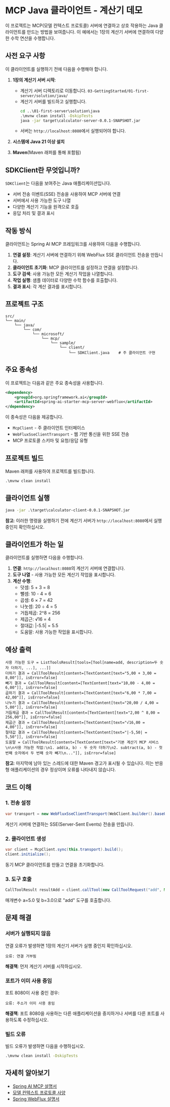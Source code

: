 # MCP Java 클라이언트 - 계산기 데모

이 프로젝트는 MCP(모델 컨텍스트 프로토콜) 서버에 연결하고 상호 작용하는 Java 클라이언트를 만드는 방법을 보여줍니다. 이 예에서는 1장의 계산기 서버에 연결하여 다양한 수학 연산을 수행합니다.

## 사전 요구 사항

이 클라이언트를 실행하기 전에 다음을 수행해야 합니다.

1. **1장의 계산기 서버 시작**:
   - 계산기 서버 디렉토리로 이동합니다. `03-GettingStarted/01-first-server/solution/java/`
   - 계산기 서버를 빌드하고 실행합니다.
     ```cmd
     cd ..\01-first-server\solution\java
     .\mvnw clean install -DskipTests
     java -jar target\calculator-server-0.0.1-SNAPSHOT.jar
     ```
   - 서버는 `http://localhost:8080`에서 실행되어야 합니다.

2. **시스템에 Java 21 이상 설치**
3. **Maven**(Maven 래퍼를 통해 포함됨)

## SDKClient란 무엇입니까?

`SDKClient`는 다음을 보여주는 Java 애플리케이션입니다.
- 서버 전송 이벤트(SSE) 전송을 사용하여 MCP 서버에 연결
- 서버에서 사용 가능한 도구 나열
- 다양한 계산기 기능을 원격으로 호출
- 응답 처리 및 결과 표시

## 작동 방식

클라이언트는 Spring AI MCP 프레임워크를 사용하여 다음을 수행합니다.

1. **연결 설정**: 계산기 서버에 연결하기 위해 WebFlux SSE 클라이언트 전송을 만듭니다.
2. **클라이언트 초기화**: MCP 클라이언트를 설정하고 연결을 설정합니다.
3. **도구 검색**: 사용 가능한 모든 계산기 작업을 나열합니다.
4. **작업 실행**: 샘플 데이터로 다양한 수학 함수를 호출합니다.
5. **결과 표시**: 각 계산 결과를 표시합니다.

## 프로젝트 구조

```
src/
└── main/
    └── java/
        └── com/
            └── microsoft/
                └── mcp/
                    └── sample/
                        └── client/
                            └── SDKClient.java    # 주 클라이언트 구현
```

## 주요 종속성

이 프로젝트는 다음과 같은 주요 종속성을 사용합니다.

```xml
<dependency>
    <groupId>org.springframework.ai</groupId>
    <artifactId>spring-ai-starter-mcp-server-webflux</artifactId>
</dependency>
```

이 종속성은 다음을 제공합니다.
- `McpClient` - 주 클라이언트 인터페이스
- `WebFluxSseClientTransport` - 웹 기반 통신을 위한 SSE 전송
- MCP 프로토콜 스키마 및 요청/응답 유형

## 프로젝트 빌드

Maven 래퍼를 사용하여 프로젝트를 빌드합니다.

```cmd
.\mvnw clean install
```

## 클라이언트 실행

```cmd
java -jar .\target\calculator-client-0.0.1-SNAPSHOT.jar
```

**참고**: 이러한 명령을 실행하기 전에 계산기 서버가 `http://localhost:8080`에서 실행 중인지 확인하십시오.

## 클라이언트가 하는 일

클라이언트를 실행하면 다음을 수행합니다.

1. **연결**: `http://localhost:8080`의 계산기 서버에 연결합니다.
2. **도구 나열** - 사용 가능한 모든 계산기 작업을 표시합니다.
3. **계산 수행**:
   - 덧셈: 5 + 3 = 8
   - 뺄셈: 10 - 4 = 6
   - 곱셈: 6 × 7 = 42
   - 나눗셈: 20 ÷ 4 = 5
   - 거듭제곱: 2^8 = 256
   - 제곱근: √16 = 4
   - 절대값: |-5.5| = 5.5
   - 도움말: 사용 가능한 작업을 표시합니다.

## 예상 출력

```
사용 가능한 도구 = ListToolsResult[tools=[Tool[name=add, description=두 숫자 더하기, ...], ...]]
더하기 결과 = CallToolResult[content=[TextContent[text="5,00 + 3,00 = 8,00"]], isError=false]
빼기 결과 = CallToolResult[content=[TextContent[text="10,00 - 4,00 = 6,00"]], isError=false]
곱하기 결과 = CallToolResult[content=[TextContent[text="6,00 * 7,00 = 42,00"]], isError=false]
나누기 결과 = CallToolResult[content=[TextContent[text="20,00 / 4,00 = 5,00"]], isError=false]
거듭제곱 결과 = CallToolResult[content=[TextContent[text="2,00 ^ 8,00 = 256,00"]], isError=false]
제곱근 결과 = CallToolResult[content=[TextContent[text="√16,00 = 4,00"]], isError=false]
절대값 결과 = CallToolResult[content=[TextContent[text="|-5,50| = 5,50"]], isError=false]
도움말 = CallToolResult[content=[TextContent[text="기본 계산기 MCP 서비스\n\n사용 가능한 작업:\n1. add(a, b) - 두 숫자 더하기\n2. subtract(a, b) - 첫 번째 숫자에서 두 번째 숫자 빼기\n..."]], isError=false]
```

**참고**: 마지막에 남아 있는 스레드에 대한 Maven 경고가 표시될 수 있습니다. 이는 반응형 애플리케이션의 경우 정상이며 오류를 나타내지 않습니다.

## 코드 이해

### 1. 전송 설정
```java
var transport = new WebFluxSseClientTransport(WebClient.builder().baseUrl("http://localhost:8080"));
```
계산기 서버에 연결하는 SSE(Server-Sent Events) 전송을 만듭니다.

### 2. 클라이언트 생성
```java
var client = McpClient.sync(this.transport).build();
client.initialize();
```
동기 MCP 클라이언트를 만들고 연결을 초기화합니다.

### 3. 도구 호출
```java
CallToolResult resultAdd = client.callTool(new CallToolRequest("add", Map.of("a", 5.0, "b", 3.0)));
```
매개변수 a=5.0 및 b=3.0으로 "add" 도구를 호출합니다.

## 문제 해결

### 서버가 실행되지 않음
연결 오류가 발생하면 1장의 계산기 서버가 실행 중인지 확인하십시오.
```
오류: 연결 거부됨
```
**해결책**: 먼저 계산기 서버를 시작하십시오.

### 포트가 이미 사용 중임
포트 8080이 사용 중인 경우:
```
오류: 주소가 이미 사용 중임
```
**해결책**: 포트 8080을 사용하는 다른 애플리케이션을 중지하거나 서버를 다른 포트를 사용하도록 수정하십시오.

### 빌드 오류
빌드 오류가 발생하면 다음을 수행하십시오.
```cmd
.\mvnw clean install -DskipTests
```

## 자세히 알아보기

- [Spring AI MCP 설명서](https://docs.spring.io/spring-ai/reference/api/mcp/)
- [모델 컨텍스트 프로토콜 사양](https://modelcontextprotocol.io/)
- [Spring WebFlux 설명서](https://docs.spring.io/spring-framework/docs/current/reference/html/web-reactive.html)
